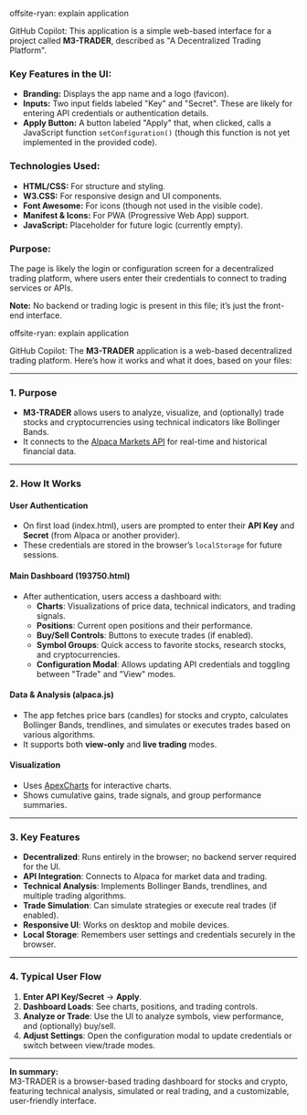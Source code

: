 offsite-ryan: explain application

GitHub Copilot: This application is a simple web-based interface for a project called **M3-TRADER**, described as "A Decentralized Trading Platform".

### Key Features in the UI:
- **Branding:** Displays the app name and a logo (favicon).
- **Inputs:** Two input fields labeled "Key" and "Secret". These are likely for entering API credentials or authentication details.
- **Apply Button:** A button labeled "Apply" that, when clicked, calls a JavaScript function `setConfiguration()` (though this function is not yet implemented in the provided code).

### Technologies Used:
- **HTML/CSS:** For structure and styling.
- **W3.CSS:** For responsive design and UI components.
- **Font Awesome:** For icons (though not used in the visible code).
- **Manifest & Icons:** For PWA (Progressive Web App) support.
- **JavaScript:** Placeholder for future logic (currently empty).

### Purpose:
The page is likely the login or configuration screen for a decentralized trading platform, where users enter their credentials to connect to trading services or APIs.

**Note:** No backend or trading logic is present in this file; it’s just the front-end interface.

offsite-ryan: explain application

GitHub Copilot: The **M3-TRADER** application is a web-based decentralized trading platform. Here’s how it works and what it does, based on your files:

---

### 1. **Purpose**
- **M3-TRADER** allows users to analyze, visualize, and (optionally) trade stocks and cryptocurrencies using technical indicators like Bollinger Bands.
- It connects to the [Alpaca Markets API](https://alpaca.markets/) for real-time and historical financial data.

---

### 2. **How It Works**

#### **User Authentication**
- On first load (index.html), users are prompted to enter their **API Key** and **Secret** (from Alpaca or another provider).
- These credentials are stored in the browser’s `localStorage` for future sessions.

#### **Main Dashboard (193750.html)**
- After authentication, users access a dashboard with:
  - **Charts**: Visualizations of price data, technical indicators, and trading signals.
  - **Positions**: Current open positions and their performance.
  - **Buy/Sell Controls**: Buttons to execute trades (if enabled).
  - **Symbol Groups**: Quick access to favorite stocks, research stocks, and cryptocurrencies.
  - **Configuration Modal**: Allows updating API credentials and toggling between "Trade" and "View" modes.

#### **Data & Analysis (alpaca.js)**
- The app fetches price bars (candles) for stocks and crypto, calculates Bollinger Bands, trendlines, and simulates or executes trades based on various algorithms.
- It supports both **view-only** and **live trading** modes.

#### **Visualization**
- Uses [ApexCharts](https://apexcharts.com/) for interactive charts.
- Shows cumulative gains, trade signals, and group performance summaries.

---

### 3. **Key Features**
- **Decentralized**: Runs entirely in the browser; no backend server required for the UI.
- **API Integration**: Connects to Alpaca for market data and trading.
- **Technical Analysis**: Implements Bollinger Bands, trendlines, and multiple trading algorithms.
- **Trade Simulation**: Can simulate strategies or execute real trades (if enabled).
- **Responsive UI**: Works on desktop and mobile devices.
- **Local Storage**: Remembers user settings and credentials securely in the browser.

---

### 4. **Typical User Flow**
1. **Enter API Key/Secret** → **Apply**.
2. **Dashboard Loads**: See charts, positions, and trading controls.
3. **Analyze or Trade**: Use the UI to analyze symbols, view performance, and (optionally) buy/sell.
4. **Adjust Settings**: Open the configuration modal to update credentials or switch between view/trade modes.

---

**In summary:**  
M3-TRADER is a browser-based trading dashboard for stocks and crypto, featuring technical analysis, simulated or real trading, and a customizable, user-friendly interface.